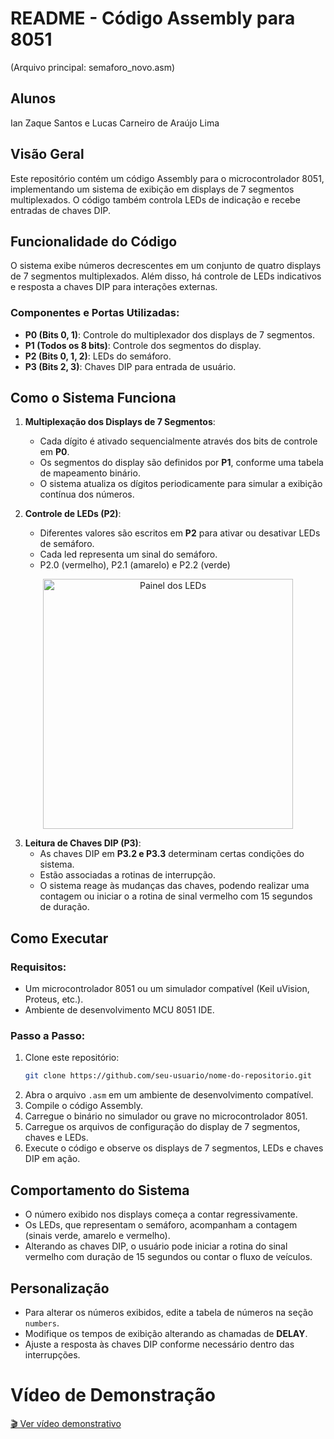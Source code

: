# README - Código Assembly para 8051

(Arquivo principal: semaforo_novo.asm)

## Alunos
Ian Zaque Santos e Lucas Carneiro de Araújo Lima 

## Visão Geral
Este repositório contém um código Assembly para o microcontrolador 8051, implementando um sistema de exibição em displays de 7 segmentos multiplexados. O código também controla LEDs de indicação e recebe entradas de chaves DIP.

## Funcionalidade do Código
O sistema exibe números decrescentes em um conjunto de quatro displays de 7 segmentos multiplexados. Além disso, há controle de LEDs indicativos e resposta a chaves DIP para interações externas.

### Componentes e Portas Utilizadas:
- **P0 (Bits 0, 1)**: Controle do multiplexador dos displays de 7 segmentos.
- **P1 (Todos os 8 bits)**: Controle dos segmentos do display.
- **P2 (Bits 0, 1, 2)**: LEDs do semáforo.
- **P3 (Bits 2, 3)**: Chaves DIP para entrada de usuário.

## Como o Sistema Funciona
1. **Multiplexação dos Displays de 7 Segmentos**:
   - Cada dígito é ativado sequencialmente através dos bits de controle em **P0**.
   - Os segmentos do display são definidos por **P1**, conforme uma tabela de mapeamento binário.
   - O sistema atualiza os dígitos periodicamente para simular a exibição contínua dos números.

2. **Controle de LEDs (P2)**:
   - Diferentes valores são escritos em **P2** para ativar ou desativar LEDs de semáforo.
   - Cada led representa um sinal do semáforo.
   - P2.0 (vermelho), P2.1 (amarelo) e P2.2 (verde)

<div align="center">
  <img src="https://github.com/user-attachments/assets/fe9a4aca-f545-48c5-8a6f-91ab50b033c7" alt="Painel dos LEDs" width="400"/>
</div>

3. **Leitura de Chaves DIP (P3)**:
   - As chaves DIP em **P3.2 e P3.3** determinam certas condições do sistema.
   - Estão associadas a rotinas de interrupção.
   - O sistema reage às mudanças das chaves, podendo realizar uma contagem ou iniciar o a rotina de sinal vermelho com 15 segundos de duração.

## Como Executar
### Requisitos:
- Um microcontrolador 8051 ou um simulador compatível (Keil uVision, Proteus, etc.).
- Ambiente de desenvolvimento MCU 8051 IDE.

### Passo a Passo:
1. Clone este repositório:
   ```sh
   git clone https://github.com/seu-usuario/nome-do-repositorio.git
2. Abra o arquivo `.asm` em um ambiente de desenvolvimento compatível.
3. Compile o código Assembly.
4. Carregue o binário no simulador ou grave no microcontrolador 8051.
5. Carregue os arquivos de configuração do display de 7 segmentos, chaves e LEDs.
6. Execute o código e observe os displays de 7 segmentos, LEDs e chaves DIP em ação.

## Comportamento do Sistema
- O número exibido nos displays começa a contar regressivamente.
- Os LEDs, que representam o semáforo, acompanham a contagem (sinais verde, amarelo e vermelho).
- Alterando as chaves DIP, o usuário pode iniciar a rotina do sinal vermelho com duração de 15 segundos ou contar o fluxo de veículos.

## Personalização
- Para alterar os números exibidos, edite a tabela de números na seção `numbers`.
- Modifique os tempos de exibição alterando as chamadas de **DELAY**.
- Ajuste a resposta às chaves DIP conforme necessário dentro das interrupções.

# Vídeo de Demonstração

[🎬 Ver vídeo demonstrativo](Sistemas%20Embarcados%20-%20Sem%C3%A1foro%20Inteligente.mp4)